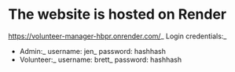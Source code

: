 # The website is hosted on Render
https://volunteer-manager-hbpr.onrender.com/_
Login credentials:_ 
- Admin:_
username: jen_
password: hashhash
- Volunteer:_
username: brett_
password: hashhash
